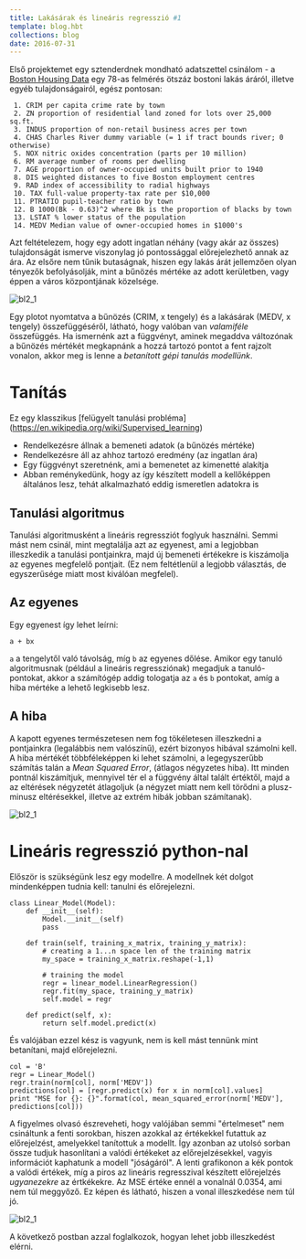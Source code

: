 ```yaml
---
title: Lakásárak és lineáris regresszió #1
template: blog.hbt
collections: blog
date: 2016-07-31
---
```


Első projektemet egy sztenderdnek mondható adatszettel csinálom - a [Boston Housing Data](https://archive.ics.uci.edu/ml/datasets/Housing) egy 78-as felmérés ötszáz bostoni lakás áráról, illetve egyéb tulajdonságairól, egész pontosan:

```
 1. CRIM per capita crime rate by town
 2. ZN proportion of residential land zoned for lots over 25,000 sq.ft.
 3. INDUS proportion of non-retail business acres per town
 4. CHAS Charles River dummy variable (= 1 if tract bounds river; 0 otherwise)
 5. NOX nitric oxides concentration (parts per 10 million)
 6. RM average number of rooms per dwelling
 7. AGE proportion of owner-occupied units built prior to 1940
 8. DIS weighted distances to five Boston employment centres
 9. RAD index of accessibility to radial highways
 10. TAX full-value property-tax rate per $10,000
 11. PTRATIO pupil-teacher ratio by town
 12. B 1000(Bk - 0.63)^2 where Bk is the proportion of blacks by town
 13. LSTAT % lower status of the population
 14. MEDV Median value of owner-occupied homes in $1000's
```

Azt feltételezem, hogy egy adott ingatlan néhány (vagy akár az összes) tulajdonságát ismerve viszonylag jó pontossággal előrejelezhető annak az ára. Az elsőre nem tűnik butaságnak, hiszen egy lakás árát jellemzően olyan tényezők befolyásolják, mint a bűnözés mértéke az adott kerületben, vagy éppen a város központjának közelsége.

![bl2_1](https://tempflip.github.io/img/bl2_1.png)

Egy plotot nyomtatva a bűnözés (CRIM, x tengely) és a lakásárak (MEDV, x tengely) összefüggéséről, látható, hogy valóban van _valamiféle_ összefüggés. Ha ismernénk azt a függvényt, aminek megaddva változónak a bűnözés mértékét megkapnánk a hozzá tartozó pontot a fent rajzolt vonalon, akkor meg is lenne a _betanított gépi tanulás modellünk_.

# Tanítás

Ez egy klasszikus [felügyelt tanulási probléma] (https://en.wikipedia.org/wiki/Supervised_learning)
* Rendelkezésre állnak a bemeneti adatok (a bűnözés mértéke)
* Rendelkezésre áll az ahhoz tartozó eredmény (az ingatlan ára)
* Egy függvényt szeretnénk, ami a bemenetet az kimenetté alakítja
* Abban reménykedünk, hogy az így készített modell a kellőképpen általános lesz, tehát alkalmazható eddig ismeretlen adatokra is

## Tanulási algoritmus

Tanulási algoritmusként a lineáris regressziót foglyuk használni. Semmi mást nem csinál, mint megtalálja azt az egyenest, ami a legjobban illeszkedik a tanulási pontjainkra, majd új bemeneti értékekre is kiszámolja az egyenes megfelelő pontjait. (Ez nem feltétlenül a legjobb választás, de egyszerűsége miatt most kiválóan megfelel).

## Az egyenes

Egy egyenest így lehet leírni:

`a + bx`

`a` a tengelytől való távolság, míg `b` az egyenes dőlése. Amikor egy tanuló algoritmusnak (például a lineáris regressziónak) megadjuk a tanuló-pontokat, akkor a számítógép addig tologatja az `a` és `b` pontokat, amíg a hiba mértéke a lehető legkisebb lesz.

## A hiba

A kapott egyenes természetesen nem fog tökéletesen illeszkedni a pontjainkra (legalábbis nem valószínű), ezért bizonyos hibával számolni kell. A hiba mértékét többféleképpen ki lehet számolni, a legegyszerűbb számítás talán a _Mean Squared Error_, (átlagos négyzetes hiba). Itt minden pontnál kiszámítjuk, mennyivel tér el a függvény által talált értéktől, majd a az eltérések négyzetét átlagoljuk (a négyzet miatt nem kell törődni a plusz-minusz eltérésekkel, illetve az extrém hibák jobban számítanak).

![bl2_1](https://tempflip.github.io/img/bl2_2.png)


# Lineáris regresszió python-nal

Először is szükségünk lesz egy modellre. A modellnek két dolgot mindenképpen tudnia kell: tanulni és előrejelezni.

```
class Linear_Model(Model):
    def __init__(self):
        Model.__init__(self)
        pass

    def train(self, training_x_matrix, training_y_matrix):
        # creating a 1...n space len of the training matrix
        my_space = training_x_matrix.reshape(-1,1)

        # training the model
        regr = linear_model.LinearRegression()
        regr.fit(my_space, training_y_matrix)
        self.model = regr

    def predict(self, x):
        return self.model.predict(x)
```


És valójában ezzel kész is vagyunk, nem is kell mást tennünk mint betanítani, majd előrejelezni.

```
col = 'B'
regr = Linear_Model()
regr.train(norm[col], norm['MEDV'])
predictions[col] = [regr.predict(x) for x in norm[col].values]
print "MSE for {}: {}".format(col, mean_squared_error(norm['MEDV'], predictions[col]))
```

A figyelmes olvasó észreveheti, hogy valójában semmi "értelmeset" nem csináltunk a fenti sorokban, hiszen azokkal az értékekkel futattuk az előrejelzést, amelyekkel tanítottuk a modellt. Így azonban az utolsó sorban össze tudjuk hasonlítani a valódi értékeket az előrejelzésekkel, vagyis információt kaphatunk a modell "jóságáról". A lenti grafikonon a kék pontok a valódi értékek, míg a piros az lineáris regresszival készített előrejelzés _ugyanezekre_ az értkékekre. Az MSE értéke ennél a vonalnál 0.0354, ami nem túl meggyőző. Ez képen és látható, hiszen a vonal illeszkedése nem túl jó.

![bl2_1](https://tempflip.github.io/img/bl2_3.png)



A következő postban azzal foglalkozok, hogyan lehet jobb illeszkedést elérni.





